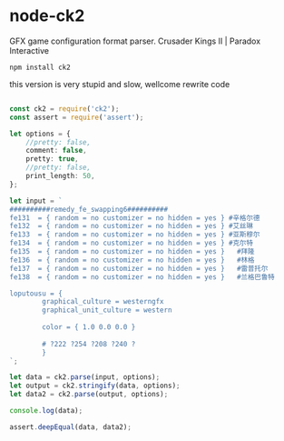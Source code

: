 # node-ck2

GFX game configuration format parser. Crusader Kings II | Paradox Interactive

`npm install ck2`

this version is very stupid and slow, wellcome rewrite code

```typescript

const ck2 = require('ck2');
const assert = require('assert');

let options = {
	//pretty: false,
	comment: false,
	pretty: true,
	//pretty: false,
	print_length: 50,
};

let input = `
##########remedy_fe_swapping6##########
fe131  = { random = no customizer = no hidden = yes } #辛格尔德
fe132  = { random = no customizer = no hidden = yes } #艾丝琳
fe133  = { random = no customizer = no hidden = yes } #亚斯穆尔
fe134  = { random = no customizer = no hidden = yes } #克尔特
fe135  = { random = no customizer = no hidden = yes }	#拜隆
fe136  = { random = no customizer = no hidden = yes }	#林格
fe137  = { random = no customizer = no hidden = yes }	#雷普托尔
fe138  = { random = no customizer = no hidden = yes }	#兰格巴鲁特

loputousu = {
		graphical_culture = westerngfx
		graphical_unit_culture = western
		
		color = { 1.0 0.0 0.0 }
		
		# ?222 ?254 ?208 ?240 ?
		}
`;

let data = ck2.parse(input, options);
let output = ck2.stringify(data, options);
let data2 = ck2.parse(output, options);

console.log(data);

assert.deepEqual(data, data2);
```

